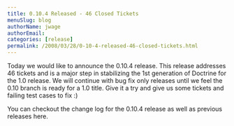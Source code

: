 ```yaml
---
title: 0.10.4 Released - 46 Closed Tickets
menuSlug: blog
authorName: jwage 
authorEmail: 
categories: [release]
permalink: /2008/03/28/0-10-4-released-46-closed-tickets.html
---
```

Today we would like to announce the 0.10.4 release. This release
addresses 46 tickets and is a major step in stabilizing the 1st
generation of Doctrine for the 1.0 release. We will continue with bug
fix only releases until we feel the 0.10 branch is ready for a 1.0
title. Give it a try and give us some tickets and failing test cases to
fix :)

You can checkout the change log for the 0.10.4 release as well as
previous releases here.

